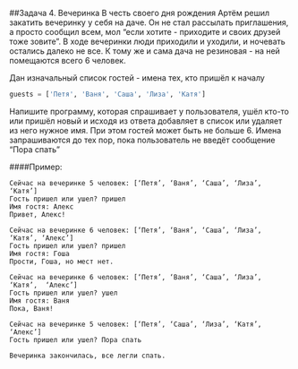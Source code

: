 ##Задача 4. Вечеринка
В честь своего дня рождения Артём решил закатить вечеринку у себя на даче. Он не стал рассылать приглашения, а просто сообщил всем, мол “если хотите - приходите и своих друзей тоже зовите”. В ходе вечеринки люди приходили и уходили, и ночевать остались далеко не все. К тому же и сама дача не резиновая - на ней помещаются всего 6 человек.

Дан изначальный список гостей - имена тех, кто пришёл к началу
````python
guests = ['Петя', 'Ваня', 'Саша', 'Лиза', 'Катя']
````
Напишите программу, которая спрашивает у пользователя, ушёл кто-то или пришёл новый и исходя из ответа добавляет в список или удаляет из него нужное имя. При этом гостей может быть не больше 6. Имена запрашиваются до тех пор, пока пользователь не введёт сообщение “Пора спать”

####Пример: 
```
Сейчас на вечеринке 5 человек: [‘Петя’, ‘Ваня’, ‘Саша’, ‘Лиза’, ‘Катя’]
Гость пришел или ушел? пришел
Имя гостя: Алекс
Привет, Алекс!

Сейчас на вечеринке 6 человек: [‘Петя’, ‘Ваня’, ‘Саша’, ‘Лиза’, ‘Катя’, ‘Алекс’]
Гость пришел или ушел? пришел
Имя гостя: Гоша
Прости, Гоша, но мест нет.

Сейчас на вечеринке 6 человек: [‘Петя’, ‘Ваня’, ‘Саша’, ‘Лиза’, ‘Катя’,  ‘Алекс’]
Гость пришел или ушел? ушел
Имя гостя: Ваня
Пока, Ваня!

Сейчас на вечеринке 5 человек: [‘Петя’, ‘Саша’, ‘Лиза’, ‘Катя’,  ‘Алекс’]
Гость пришел или ушел? Пора спать

Вечеринка закончилась, все легли спать.
```